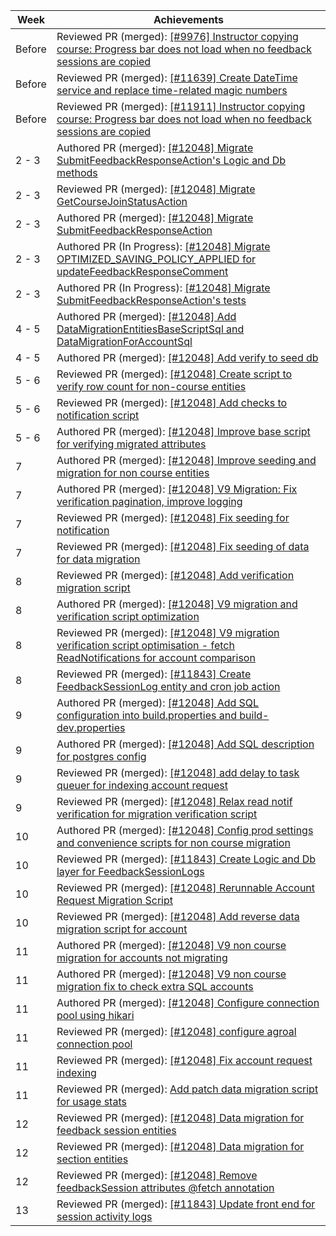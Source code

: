 | Week | Achievements |
| ---- | ------------ |
| Before | Reviewed PR (merged): [[#9976] Instructor copying course: Progress bar does not load when no feedback sessions are copied](https://github.com/TEAMMATES/teammates/pull/11906) |
| Before | Reviewed PR (merged): [[#11639] Create DateTime service and replace time-related magic numbers](https://github.com/TEAMMATES/teammates/pull/11943) |
| Before | Reviewed PR (merged): [[#11911] Instructor copying course: Progress bar does not load when no feedback sessions are copied](https://github.com/TEAMMATES/teammates/pull/11914) |
|  2 - 3 | Authored PR (merged): [[#12048] Migrate SubmitFeedbackResponseAction's Logic and Db methods](https://github.com/TEAMMATES/teammates/pull/12732) |
|  2 - 3 | Reviewed PR (merged): [[#12048] Migrate GetCourseJoinStatusAction](https://github.com/TEAMMATES/teammates/pull/12713) |
|  2 - 3 | Authored PR (merged): [[#12048] Migrate SubmitFeedbackResponseAction](https://github.com/TEAMMATES/teammates/pull/12720) |
|  2 - 3 | Authored PR (In Progress): [[#12048] Migrate OPTIMIZED_SAVING_POLICY_APPLIED for updateFeedbackResponseComment](https://github.com/TEAMMATES/teammates/pull/12745) |
|  2 - 3 | Authored PR (In Progress): [[#12048] Migrate SubmitFeedbackResponseAction's tests](https://github.com/TEAMMATES/teammates/pull/12760) |
|  4 - 5 | Authored PR (merged): [[#12048] Add DataMigrationEntitiesBaseScriptSql and DataMigrationForAccountSql](https://github.com/TEAMMATES/teammates/pull/12766) |
|  4 - 5 | Authored PR (merged): [[#12048] Add verify to seed db](https://github.com/TEAMMATES/teammates/pull/12767) |
|  5 - 6 | Reviewed PR (merged): [[#12048] Create script to verify row count for non-course entities](https://github.com/TEAMMATES/teammates/pull/12824) |
|  5 - 6 | Reviewed PR (merged): [[#12048] Add checks to notification script](https://github.com/TEAMMATES/teammates/pull/12836) |
|  5 - 6 | Authored PR (merged): [[#12048] Improve base script for verifying migrated attributes](https://github.com/TEAMMATES/teammates/pull/12844) |
|  7 | Authored PR (merged): [[#12048] Improve seeding and migration for non course entities](https://github.com/TEAMMATES/teammates/pull/12846) |
|  7 | Authored PR (merged): [[#12048] V9 Migration: Fix verification pagination, improve logging](https://github.com/TEAMMATES/teammates/pull/12874) |
|  7 | Reviewed PR (merged): [[#12048] Fix seeding for notification](https://github.com/TEAMMATES/teammates/pull/12866) |
|  7 | Reviewed PR (merged): [[#12048] Fix seeding of data for data migration](https://github.com/TEAMMATES/teammates/pull/12873) |
|  8 | Reviewed PR (merged): [[#12048] Add verification migration script](https://github.com/TEAMMATES/teammates/pull/12890) |
|  8 | Authored PR (merged): [[#12048] V9 migration and verification script optimization ](https://github.com/TEAMMATES/teammates/pull/12896) |
|  8 | Reviewed PR (merged): [[#12048] V9 migration verification script optimisation - fetch ReadNotifications for account comparison](https://github.com/TEAMMATES/teammates/pull/12905) |
|  8 | Reviewed PR (merged): [[#11843] Create FeedbackSessionLog entity and cron job action](https://github.com/TEAMMATES/teammates/pull/12895) |
|  9 | Authored PR (merged): [[#12048] Add SQL configuration into build.properties and build-dev.properties](https://github.com/TEAMMATES/teammates/pull/12917) |
|  9 | Authored PR (merged): [[#12048] Add SQL description for postgres config](https://github.com/TEAMMATES/teammates/pull/12931) |
|  9 | Reviewed PR (merged): [[#12048] add delay to task queuer for indexing account request](https://github.com/TEAMMATES/teammates/pull/12936) |
|  9 | Reviewed PR (merged): [[#12048] Relax read notif verification for migration verification script](https://github.com/TEAMMATES/teammates/pull/12937) |
|  10 | Authored PR (merged): [[#12048] Config prod settings and convenience scripts for non course migration](https://github.com/TEAMMATES/teammates/pull/12959) |
|  10 | Reviewed PR (merged): [[#11843] Create Logic and Db layer for FeedbackSessionLogs](https://github.com/TEAMMATES/teammates/pull/12914) |
|  10 | Reviewed PR (merged): [[#12048] Rerunnable Account Request Migration Script](https://github.com/TEAMMATES/teammates/pull/12932) |
|  10 | Reviewed PR (merged): [[#12048] Add reverse data migration script for account](https://github.com/TEAMMATES/teammates/pull/12962) |
|  11 | Authored PR (merged): [[#12048] V9 non course migration for accounts not migrating](https://github.com/TEAMMATES/teammates/pull/12965) |
|  11 | Authored PR (merged): [[#12048] V9 non course migration fix to check extra SQL accounts](https://github.com/TEAMMATES/teammates/pull/12966) |
|  11 | Authored PR (merged): [[#12048] Configure connection pool using hikari](https://github.com/TEAMMATES/teammates/pull/12978) |
|  11 | Reviewed PR (merged): [[#12048] configure agroal connection pool](https://github.com/TEAMMATES/teammates/pull/12971) |
|  11 | Reviewed PR (merged): [[#12048] Fix account request indexing](https://github.com/TEAMMATES/teammates/pull/12967) |
|  11 | Reviewed PR (merged): [Add patch data migration script for usage stats](https://github.com/TEAMMATES/teammates/pull/12970) |
|  12 | Reviewed PR (merged): [[#12048] Data migration for feedback session entities](https://github.com/TEAMMATES/teammates/pull/12986) |
|  12 | Reviewed PR (merged): [[#12048] Data migration for section entities](https://github.com/TEAMMATES/teammates/pull/12991) |
|  12 | Reviewed PR (merged): [[#12048] Remove feedbackSession attributes @fetch annotation](https://github.com/TEAMMATES/teammates/pull/12992) |
|  13 | Reviewed PR (merged): [ [#11843] Update front end for session activity logs](https://github.com/TEAMMATES/teammates/pull/12973) |
